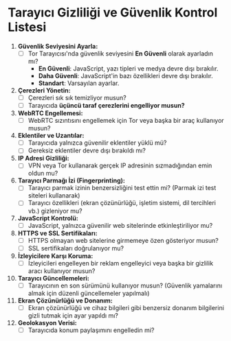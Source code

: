 # Tarayıcı Gizliliği ve Güvenlik Kontrol Listesi

1. **Güvenlik Seviyesini Ayarla:**
   - [ ] Tor Tarayıcısı'nda güvenlik seviyesini **En Güvenli** olarak ayarladın mı?
     - **En Güvenli**: JavaScript, yazı tipleri ve medya devre dışı bırakılır.
     - **Daha Güvenli**: JavaScript'in bazı özellikleri devre dışı bırakılır.
     - **Standart**: Varsayılan ayarlar.

2. **Çerezleri Yönetin:**
   - [ ] Çerezleri sık sık temizliyor musun?
   - [ ] Tarayıcıda **üçüncü taraf çerezlerini engelliyor musun?**

3. **WebRTC Engellemesi:**
   - [ ] WebRTC sızıntısını engellemek için Tor veya başka bir araç kullanıyor musun?

4. **Eklentiler ve Uzantılar:**
   - [ ] Tarayıcıda yalnızca güvenilir eklentiler yüklü mü?
   - [ ] Gereksiz eklentiler devre dışı bırakıldı mı?

5. **IP Adresi Gizliliği:**
   - [ ] VPN veya Tor kullanarak gerçek IP adresinin sızmadığından emin oldun mu?

6. **Tarayıcı Parmağı İzi (Fingerprinting):**
   - [ ] Tarayıcı parmak izinin benzersizliğini test ettin mi? (Parmak izi test siteleri kullanarak)
   - [ ] Tarayıcı özellikleri (ekran çözünürlüğü, işletim sistemi, dil tercihleri vb.) gizleniyor mu?

7. **JavaScript Kontrolü:**
   - [ ] JavaScript, yalnızca güvenilir web sitelerinde etkinleştiriliyor mu?

8. **HTTPS ve SSL Sertifikaları:**
   - [ ] HTTPS olmayan web sitelerine girmemeye özen gösteriyor musun?
   - [ ] SSL sertifikaları doğrulanıyor mu?

9. **İzleyicilere Karşı Koruma:**
   - [ ] İzleyicileri engelleyen bir reklam engelleyici veya başka bir gizlilik aracı kullanıyor musun?

10. **Tarayıcı Güncellemeleri:**
    - [ ] Tarayıcının en son sürümünü kullanıyor musun? (Güvenlik yamalarını almak için düzenli güncellemeler yapılmalı)

11. **Ekran Çözünürlüğü ve Donanım:**
    - [ ] Ekran çözünürlüğü ve cihaz bilgileri gibi benzersiz donanım bilgilerini gizli tutmak için ayar yapıldı mı?

12. **Geolokasyon Verisi:**
    - [ ] Tarayıcıda konum paylaşımını engelledin mi?

